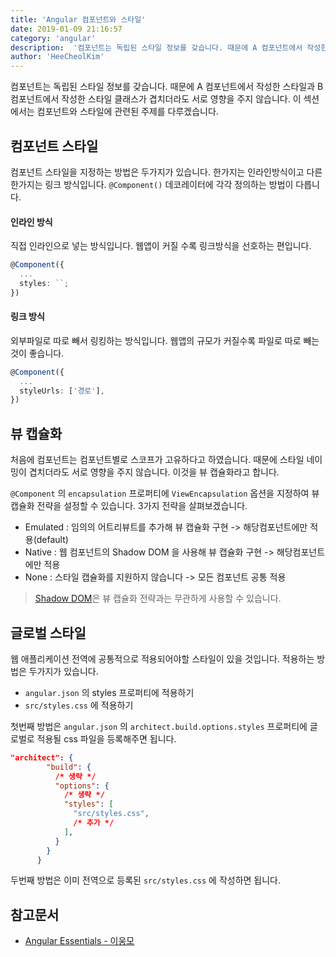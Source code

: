 ```yaml
---
title: 'Angular 컴포넌트와 스타일'
date: 2019-01-09 21:16:57
category: 'angular'
description:  '컴포넌트는 독립된 스타일 정보를 갖습니다. 때문에 A 컴포넌트에서 작성한 스타일과 B 컴포넌트에서 작성한 스타일 클래스가 겹치더라도 서로 영향을 주지 않습니다. 이 섹션에서는 컴포넌트와 스타일에 관련된 주제를 다루겠습니다.'
author: 'HeeCheolKim'
---
```


컴포넌트는 독립된 스타일 정보를 갖습니다. 때문에 A 컴포넌트에서 작성한 스타일과 B 컴포넌트에서 작성한 스타일 클래스가 겹치더라도 서로 영향을 주지 않습니다. 이 섹션에서는 컴포넌트와 스타일에 관련된 주제를 다루겠습니다.

## 컴포넌트 스타일
컴포넌트 스타일을 지정하는 방법은 두가지가 있습니다. 한가지는 인라인방식이고 다른 한가지는 링크 방식입니다. `@Component()` 데코레이터에 각각 정의하는 방법이 다릅니다.

#### 인라인 방식
직접 인라인으로 넣는 방식입니다. 웹앱이 커질 수록 링크방식을 선호하는 편입니다.
```ts
@Component({
  ...
  styles: ``;
})
```


#### 링크 방식
외부파일로 따로 빼서 링킹하는 방식입니다. 웹앱의 규모가 커질수록 파일로 따로 빼는것이 좋습니다.

```ts
@Component({
  ...
  styleUrls: ['경로'],
})
```

## 뷰 캡슐화
처음에 컴포넌트는 컴포넌트별로 스코프가 고유하다고 하였습니다. 때문에 스타일 네이밍이 겹치더라도 서로 영향을 주지 않습니다. 이것을 뷰 캡슐화라고 합니다.

`@Component` 의 `encapsulation` 프로퍼티에 `ViewEncapsulation` 옵션을 지정하여 뷰 캡슐화 전략을 설정할 수 있습니다. 3가지 전략을 살펴보겠습니다.

* Emulated : 임의의 어트리뷰트를 추가해 뷰 캡슐화 구현 -> 해당컴포넌트에만 적용(default)
* Native : 웹 컴포넌트의 Shadow DOM 을 사용해 뷰 캡슐화 구현 -> 해당컴포넌트에만 적용
* None : 스타일 캡슐화를 지원하지 않습니다 -> 모든 컴포넌트 공통 적용

> [Shadow DOM](https://developer.mozilla.org/ko/docs/Web/Web_Components/Shadow_DOM)은 뷰 캡슐화 전략과는 무관하게 사용할 수 있습니다.

## 글로벌 스타일
웹 애플리케이션 전역에 공통적으로 적용되어야할 스타일이 있을 것입니다. 적용하는 방법은 두가지가 있습니다.

* `angular.json` 의 styles 프로퍼티에 적용하기
* `src/styles.css` 에 적용하기

첫번째 방법은 `angular.json` 의 `architect.build.options.styles` 프로퍼티에 글로벌로 적용될 css 파일을 등록해주면 됩니다.
```json
"architect": {
        "build": {
          /* 생략 */
          "options": {
            /* 생략 */
            "styles": [
              "src/styles.css",
              /* 추가 */
            ],
          }
        }
      }
```

두번째 방법은 이미 전역으로 등록된 `src/styles.css` 에 작성하면 됩니다.

## 참고문서
* [Angular Essentials - 이웅모](https://book.naver.com/bookdb/book_detail.nhn?bid=13761643)
